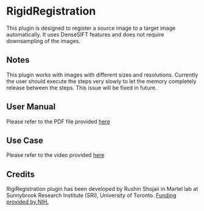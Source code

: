 # RigidRegistration
  
This plugin is designed to register a source image to a target image automatically. It uses DenseSIFT features and does not require downsampling of the images.

## Notes
This plugin works with images with different sizes and resolutions. Currently the user should execute the steps very slowly to let the memory completely release between the steps. This issue will be fixed in future.

## User Manual
Please refer to the PDF file provided [here](https://github.com/sedeen-piip-plugins/RigidRegistration/blob/master/RigidRegistration_UserManual.pdf)

## Use Case
Please refer to the video provided [here](https://www.youtube.com/watch?v=R6iYiVWjiTA&t=53s)

## Credits
RigiRegistration plugin has been developed by Rushin Shojaii in Martel lab at Sunnybrook Research Institute (SRI), University of Toronto.
[Funding provided by NIH.](https://itcr.nci.nih.gov/funded-project/pathology-image-informatics-platform-visualization-analysis-and-management)

